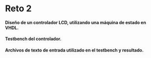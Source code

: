 # Reto 2

#### Diseño de un controlador LCD, utilizando una máquina de estado en VHDL.
#### Testbench del controlador.
#### Archivos de texto de entrada utilizado en el testbench y resultado.
